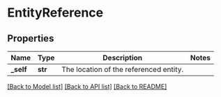 # EntityReference

## Properties
Name | Type | Description | Notes
------------ | ------------- | ------------- | -------------
**_self** | **str** | The location of the referenced entity. | 

[[Back to Model list]](../README.md#documentation-for-models) [[Back to API list]](../README.md#documentation-for-api-endpoints) [[Back to README]](../README.md)

